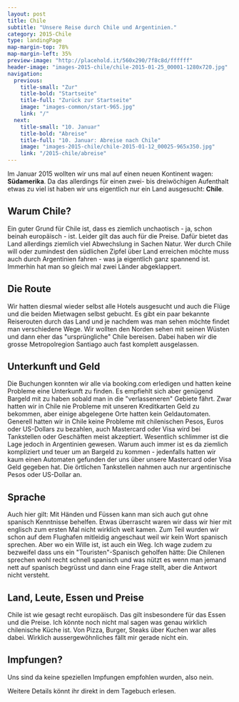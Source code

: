 ```yaml
---
layout: post
title: Chile
subtitle: "Unsere Reise durch Chile und Argentinien."
category: 2015-Chile
type: landingPage
map-margin-top: 78%
map-margin-left: 35%
preview-image: "http://placehold.it/560x290/7f8c8d/ffffff"
header-image: "images-2015-chile/chile-2015-01-25_00001-1280x720.jpg"
navigation:
  previous:
    title-small: "Zur"
    title-bold: "Startseite"
    title-full: "Zurück zur Startseite"
    image: "images-common/start-965.jpg"
    link: "/"
  next:
    title-small: "10. Januar"
    title-bold: "Abreise"
    title-full: "10. Januar: Abreise nach Chile"
    image: "images-2015-chile/chile-2015-01-12_00025-965x350.jpg"
    link: "/2015-chile/abreise"
---
```

Im Januar 2015 wollten wir uns mal auf einen neuen Kontinent wagen: __Südamerika__. Da das allerdings für einen zwei- bis dreiwöchigen Aufenthalt etwas zu viel ist haben wir uns eigentlich nur ein Land ausgesucht: __Chile__.

## Warum Chile?
Ein guter Grund für Chile ist, dass es ziemlich unchaotisch - ja, schon beinah europäisch - ist. Leider gilt das auch für die Preise. Dafür bietet das Land allerdings ziemlich viel Abwechslung in Sachen Natur. 
Wer durch Chile will oder zumindest den südlichen Zipfel über Land erreichen möchte muss auch durch Argentinien fahren - was ja eigentlich ganz spannend ist. Immerhin hat man so gleich mal zwei Länder abgeklappert.

## Die Route
Wir hatten diesmal wieder selbst alle Hotels ausgesucht und auch die Flüge und die beiden Mietwagen selbst gebucht. Es gibt ein paar bekannte Reiserouten durch das Land und je nachdem was man sehen möchte findet man verschiedene Wege. 
Wir wollten den Norden sehen mit seinen Wüsten und dann eher das "ursprüngliche" Chile bereisen. Dabei haben wir die grosse Metropolregion Santiago auch fast komplett ausgelassen. 

## Unterkunft und Geld
Die Buchungen konnten wir alle via booking.com erledigen und hatten keine Probleme eine Unterkunft zu finden. Es empfiehlt sich aber genügend Bargeld mit zu haben sobald man in die "verlasseneren" Gebiete fährt. Zwar hatten wir in Chile nie Probleme mit unseren Kreditkarten Geld zu bekommen, aber einige abgelegene Orte hatten kein Geldautomaten. Generell hatten wir in Chile keine Probleme mit chilenischen Pesos, Euros oder US-Dollars zu bezahlen, auch Mastercard oder Visa wird bei Tankstellen oder Geschäften meist akzeptiert.
Wesentlich schlimmer ist die Lage jedoch in Argentinien gewesen. Warum auch immer ist es da ziemlich kompliziert und teuer um an Bargeld zu kommen - jedenfalls hatten wir kaum einen Automaten gefunden der uns über unsere Mastercard oder Visa Geld gegeben hat. Die örtlichen Tankstellen nahmen auch nur argentinische Pesos oder US-Dollar an. 

## Sprache
Auch hier gilt: Mit Händen und Füssen kann man sich auch gut ohne spanisch Kenntnisse behelfen. Etwas überrascht waren wir dass wir hier mit englisch zum ersten Mal nicht wirklich weit kamen. Zum Teil wurden wir schon auf dem Flughafen mitleidig angeschaut weil wir kein Wort spanisch sprechen. Aber wo ein Wille ist, ist auch ein Weg. Ich wage zudem zu bezweifel dass uns ein "Touristen"-Spanisch geholfen hätte: Die Chilenen sprechen wohl recht schnell spanisch und was nützt es wenn man jemand nett auf spanisch begrüsst und dann eine Frage stellt, aber die Antwort nicht versteht. 

## Land, Leute, Essen und Preise
Chile ist wie gesagt recht europäisch. Das gilt insbesondere für das Essen und die Preise. Ich könnte noch nicht mal sagen was genau wirklich chilenische Küche ist. Von Pizza, Burger, Steaks über Kuchen war alles dabei. Wirklich aussergewöhnliches fällt mir gerade nicht ein.

## Impfungen?
Uns sind da keine speziellen Impfungen empfohlen wurden, also nein.

Weitere Details könnt ihr direkt in dem Tagebuch erlesen.